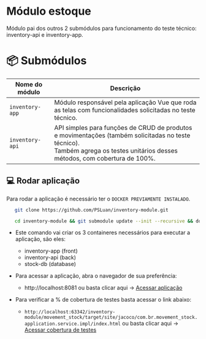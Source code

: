 # Módulo estoque
Módulo pai dos outros 2 submódulos para funcionamento do teste técnico: inventory-api e inventory-app.

# 📦 Submódulos
| Nome do módulo     | Descrição                                                                                                                                                                         |
|--------------------|-----------------------------------------------------------------------------------------------------------------------------------------------------------------------------------|
| `inventory-app`    | Módulo responsável pela aplicação Vue que roda as telas com funcionalidades solicitadas no teste técnico.                                                                         |
| `inventory-api`    | API simples para funções de CRUD de produtos e movimentações (também solicitadas no teste técnico).<br/> Também agrega os testes unitários desses métodos, com cobertura de 100%. |

##  💻 Rodar aplicação
Para rodar a aplicação é necessário ter o `DOCKER PREVIAMENTE INSTALADO`.
   ```bash
      git clone https://github.com/PSLuan/inventory-module.git
   ```   
   ```bash
      cd inventory-module && git submodule update --init --recursive && docker compose up -d
   ```
- Este comando vai criar os 3 containeres necessários para executar a aplicação, são eles:
  * inventory-app (front)
  * inventory-api (back)
  * stock-db (database)


- Para acessar a aplicação, abra o navegador de sua preferência:
    * http://localhost:8081 ou basta clicar aqui -> [Acessar aplicação](http://localhost:8081)


- Para verificar a % de cobertura de testes basta acessar o link abaixo:
  * `http://localhost:63342/inventory-module/movement_stock/target/site/jacoco/com.br.movement_stock.application.service.impl/index.html` ou basta clicar aqui -> [Acessar cobertura de testes](http://localhost:63342/inventory-module/movement_stock/target/site/jacoco/com.br.movement_stock.application.service.impl/index.html)